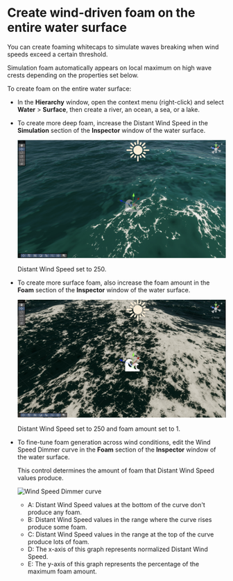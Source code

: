# Create wind-driven foam on the entire water surface

You can create foaming whitecaps to simulate waves breaking when wind speeds exceed a certain threshold.

Simulation foam automatically appears on local maximum on high wave crests depending on the properties set below.

To create foam on the entire water surface:

- In the **Hierarchy** window, open the context menu (right-click) and select **Water** > **Surface**, then create a river, an ocean, a sea, or a lake.

- To create more deep foam, increase the Distant Wind Speed in the **Simulation** section of the **Inspector** window of the water surface.

    ![Distant Wind Speed set to 250](Images/more-deep-foam.jpg)
	
    Distant Wind Speed set to 250.

- To create more surface foam, also increase the foam amount in the **Foam** section of the **Inspector** window of the water surface.

    ![Distant Wind Speed set to 250 and foam amount set to 1](Images/more-surface-foam.jpg)
	
    Distant Wind Speed set to 250 and foam amount set to 1.

- To fine-tune foam generation across wind conditions, edit the Wind Speed Dimmer curve in the **Foam** section of the **Inspector** window of the water surface.

	This control determines the amount of foam that Distant Wind Speed values produce.

	![Wind Speed Dimmer curve](Images/water-foam-dimmer.png)<br/>
	* A: Distant Wind Speed values at the bottom of the curve don't produce any foam.
    * B: Distant Wind Speed values in the range where the curve rises produce some foam.
	* C: Distant Wind Speed values in the range at the top of the curve produce lots of foam.
    * D: The x-axis of this graph represents normalized Distant Wind Speed.
    * E: The y-axis of this graph represents the percentage of the maximum foam amount.
